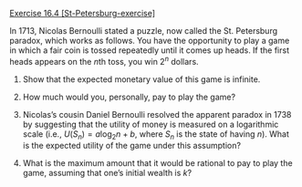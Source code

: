 [Exercise 16.4 \[St-Petersburg-exercise\]](ex_4/)

In 1713, Nicolas Bernoulli stated a puzzle,
now called the St. Petersburg paradox, which works as follows. You have
the opportunity to play a game in which a fair coin is tossed repeatedly
until it comes up heads. If the first heads appears on the $n$th toss,
you win $2^n$ dollars.

1.  Show that the expected monetary value of this game is infinite.

2.  How much would you, personally, pay to play the game?

3.  Nicolas’s cousin Daniel Bernoulli resolved the apparent paradox in
    1738 by suggesting that the utility of money is measured on a
    logarithmic scale (i.e., $U(S_{n}) = a\log_2 n +b$, where $S_n$ is
    the state of having $n$). What is the expected utility of the game
    under this assumption?

4.  What is the maximum amount that it would be rational to pay to play
    the game, assuming that one’s initial wealth is $k$?
